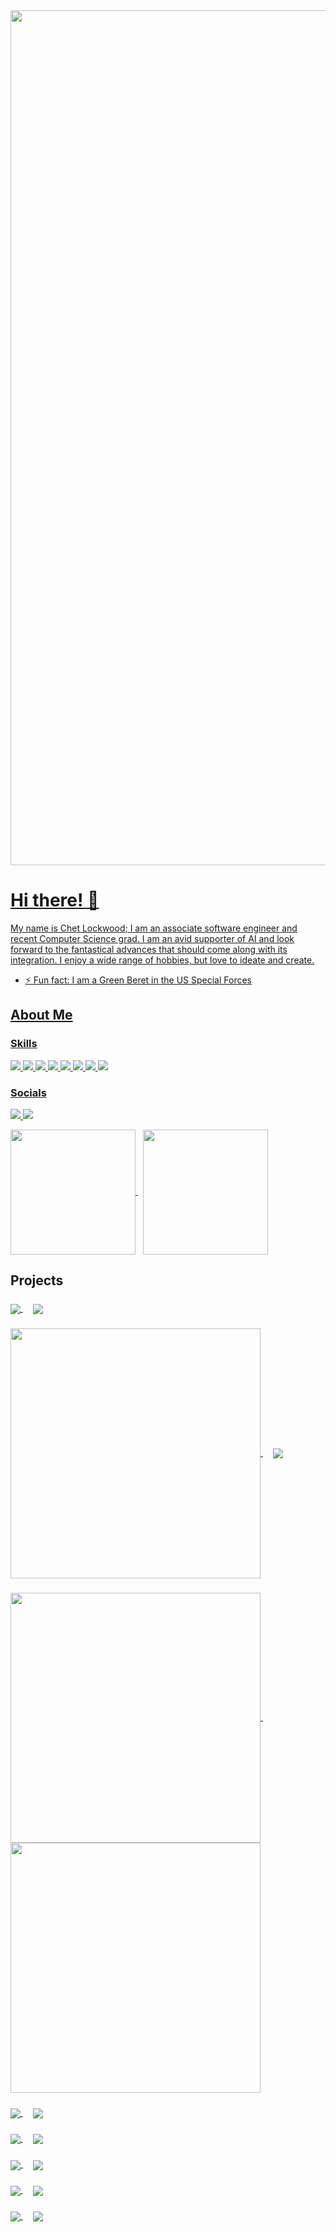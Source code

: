<a href="https://learn.microsoft.com/en-us/cpp/?view=msvc-170" target="_blank" rel="noreferrer">
  <img src="https://github.com/Atoms-x/Atoms-x/assets/8111664/777bf096-e30f-4674-a951-ebf306ebf7ab" width="1368"
 </a>

# Hi there! 👋

My name is Chet Lockwood; I am an associate software engineer and recent Computer Science grad. I am an avid supporter of AI and look forward to the fantastical advances that should come along with its integration. I enjoy a wide range of hobbies, but love to ideate and create.
- ⚡ Fun fact: I am a Green Beret in the US Special Forces

## About Me

### Skills

<p align="left"> 
  <a href="https://learn.microsoft.com/en-us/cpp/?view=msvc-170" target="_blank" rel="noreferrer">
  <img src="https://img.shields.io/badge/C++-00599C.svg?style=for-the-badge&logo=C++&logoColor=white"
 </a>
  <a href="https://learn.microsoft.com/en-us/cpp/?view=msvc-170" target="_blank" rel="noreferrer">
  <img src="https://img.shields.io/badge/C-A8B9CC.svg?style=for-the-badge&logo=C&logoColor=black"
 </a>
  <a href="https://www.python.org" target="_blank" rel="noreferrer">
  <img src="https://img.shields.io/badge/Python-3776AB.svg?style=for-the-badge&logo=Python&logoColor=white"
 </a>
  <a href="https://kotlinlang.org" target="_blank" rel="noreferrer">
  <img src="https://img.shields.io/badge/Kotlin-7F52FF.svg?style=for-the-badge&logo=Kotlin&logoColor=white"
 </a>
  <a href="https://developer.mozilla.org/en-US/docs/Web/JavaScript" target="_blank" rel="noreferrer">
  <img src="https://img.shields.io/badge/JavaScript-F7DF1E.svg?style=for-the-badge&logo=JavaScript&logoColor=black"
 </a>
  <a href="https://www.unrealengine.com/en-US/" target="_blank" rel="noreferrer">
  <img src="https://img.shields.io/badge/unrealengine-%23313131.svg?style=for-the-badge&logo=unrealengine&logoColor=white"
 </a>
  <a href="https://firebase.google.com" target="_blank" rel="noreferrer">
  <img src="https://img.shields.io/badge/Firebase-FFCA28.svg?style=for-the-badge&logo=Firebase&logoColor=black"
 </a>
  <a href="https://git-scm.com" target="_blank" rel="noreferrer">
  <img src="https://img.shields.io/badge/Git-F05032.svg?style=for-the-badge&logo=Git&logoColor=white"
 </a>
</p>

### Socials

<p align="left"> 
  <a href="https://www.linkedin.com/in/chet-lockwood/" target="_blank" rel="noreferrer">
  <img src="https://img.shields.io/badge/LinkedIn-0A66C2.svg?style=for-the-badge&logo=LinkedIn&logoColor=white"
 </a>
  <a href="https://www.github.com/Atoms-x" target="_blank" rel="noreferrer">
  <img src="https://img.shields.io/badge/GitHub-181717.svg?style=for-the-badge&logo=GitHub&logoColor=white"
 </a>
</p>


<a href="https://github.com/Atoms-x/github-readme-stats">
  <img height=200 align="center" src="https://github-readme-stats.vercel.app/api?username=Atoms-x&show_icons=true&theme=neon" />
</a>
&nbsp;
<a href="https://github.com/Atoms-x/github-readme-stats">
  <img height=200 align="center" src="https://github-readme-stats.vercel.app/api/top-langs/?username=Atoms-x&layout=donut&theme=neon" />
</a>

## Projects
###

<a href="https://github.com/calypsdo/CSCE-3444-Project-Management-Application">
  <img align="center" src="https://github-readme-stats.vercel.app/api/pin/?username=calypsdo&repo=CSCE-3444-Project-Management-Application&theme=neon" />
</a>
&nbsp; &nbsp;
<a href="https://github.com/calypsdo/CSCE-3444-Project-Management-Application">
  <img align="center" src="https://github.com/Atoms-x/Atoms-x/assets/8111664/0771a5b2-9896-4ae3-b949-b8bde39c2488"/>
</a>

###

<a href="https://github.com/Atoms-x/Into-the-Void">
  <img align="center" src="https://github-readme-stats.vercel.app/api/pin/?username=Atoms-x&repo=Into-the-Void&theme=neon" 
    width="400"
    height="Auto"/>
</a>
&nbsp; &nbsp;
<a href="https://github.com/Atoms-x/Into-the-Void">
  <img align="center" src="https://github.com/Atoms-x/Atoms-x/assets/8111664/8dda9810-f2b7-4840-a5b3-847a58437a99"/>
</a>

###

<a href="https://github.com/Atoms-x/Hell-Broke-Loose">
  <img align="center" src="https://github-readme-stats.vercel.app/api/pin/?username=Atoms-x&repo=Hell-Broke-Loose&theme=neon" 
    width="400"
    height="Auto"/>
</a>
&nbsp; &nbsp;
<a href="https://github.com/Atoms-x/Hell-Broke-Loose">
  <img align="center" src="https://github.com/Atoms-x/Atoms-x/assets/8111664/86a50b5c-3ef6-44bb-8b25-a89b94585a59"
    width="400"
    height="Auto"/>
</a>

###

<a href="https://github.com/Atoms-x/Dynamic-Vertex-Renderer">
  <img align="center" src="https://github-readme-stats.vercel.app/api/pin/?username=Atoms-x&repo=Dynamic-Vertex-Renderer&theme=neon" />
</a>
&nbsp; &nbsp;
<a href="https://github.com/Atoms-x/Dynamic-Vertex-Renderer">
  <img align="center" src="https://github.com/Atoms-x/Atoms-x/assets/8111664/130a79a1-0638-420c-a2b6-a1d86c747fad"/>
</a>

###

<a href="https://github.com/Alexander-Kahanek/NintendAI">
  <img align="center" src="https://github-readme-stats.vercel.app/api/pin/?username=Alexander-Kahanek&repo=NintendAI&theme=neon" />
</a>
&nbsp; &nbsp;
<a href="https://github.com/Alexander-Kahanek/NintendAI">
  <img align="center" src="https://github.com/Atoms-x/Atoms-x/assets/8111664/43bd09e0-732f-4793-99a9-ebcf6ab9f301"/>
</a>

###

<a href="https://github.com/Atoms-x/C_Shell">
  <img align="center" src="https://github-readme-stats.vercel.app/api/pin/?username=Atoms-x&repo=C_Shell&theme=neon" />
</a>
&nbsp; &nbsp;
<a href="https://github.com/Atoms-x/CSCE-3444-Project-Management-Application">
  <img align="center" src="https://github.com/Atoms-x/Atoms-x/assets/8111664/f8c29305-42ea-4c96-9ea9-7cd75e98acb8"/>
</a>

###

<a href="https://github.com/Atoms-x/SIRV-Based-Virus-Simulator">
  <img align="center" src="https://github-readme-stats.vercel.app/api/pin/?username=Atoms-x&repo=SIRV-Based-Virus-Simulator&theme=neon" />
</a>
&nbsp; &nbsp;
<a href="https://github.com/Atoms-x/CSCE-3444-Project-Management-Application">
  <img align="center" src="https://github.com/Atoms-x/Atoms-x/assets/8111664/7bd8f63a-be20-40ce-b9ff-214576e943d3"/>
</a>

###

<a href="https://github.com/Atoms-x/City_Simulator">
  <img align="center" src="https://github-readme-stats.vercel.app/api/pin/?username=Atoms-x&repo=City_Simulator&theme=neon" />
</a>
&nbsp; &nbsp;
<a href="https://github.com/Atoms-x/CSCE-3444-Project-Management-Application">
  <img align="center" src="https://github.com/Atoms-x/Atoms-x/assets/8111664/bbc7795b-3a5b-462e-8ccd-3be4281c380c"/>
</a>

<!--
**Atoms-x/Atoms-x** is a ✨ _special_ ✨ repository because its `README.md` (this file) appears on your GitHub profile.

Here are some ideas to get you started:

- 🔭 I’m currently working on ...
- 🌱 I’m currently learning ...
- 👯 I’m looking to collaborate on ...
- 🤔 I’m looking for help with ...
- 💬 Ask me about ...
- 📫 How to reach me: ...
- 😄 Pronouns: ...
- ⚡ Fun fact: ...
-->
